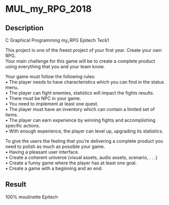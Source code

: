 # MUL_my_RPG_2018

## Description
C Graphical Programming my_RPG Epitech Teck1

This project is one of the freest project of your first year. Create your own RPG.  
Your main challenge for this game will be to create a complete product using everything that you and your
team know.

Your game must follow the following rules:  
• The player needs to have characteristics which you can find in the status menu.  
• The player can fight enemies, statistics will impact the fights results.  
• There must be NPC in your game.  
• You need to implement at least one quest.  
• The player must have an inventory which can contain a limited set of items.  
• The player can earn experience by winning fights and accomplishing specific actions.  
• With enough experience, the player can level up, upgrading its statistics.

To give the users the feeling that you’re delivering a complete product you need to polish as much as possible
your game.  
• Having a pleasant user interface.  
• Create a coherent universe (visual assets, audio assets, scenario, . . .)  
• Create a funny game where the player has at least one goal.  
• Create a game with a beginning and an end.  

## Result
100% moulinette Epitech

